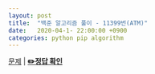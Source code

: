 ```yaml
---
layout: post
title:  "백준 알고리즘 풀이 - 11399번(ATM)"
date:   2020-04-1- 22:00:00 +0900
categories: python pip algorithm
---
```


[문제](https://www.acmicpc.net/problem/11399) |
**[✏️정답 확인](https://github.com/live2skull/TheLordOfAlgorithm/blob/master/problems_boj/%EB%B8%8C%EB%A3%A8%ED%8A%B8_%ED%8F%AC%EC%8A%A4/11399.py)**

